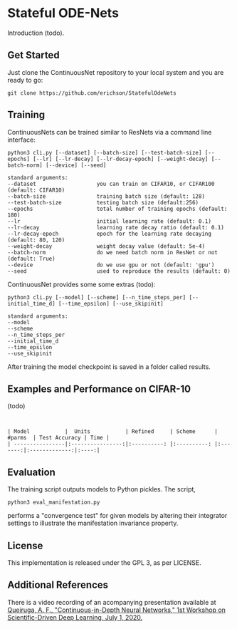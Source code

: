 # Stateful ODE-Nets

Introduction (todo).



## Get Started

Just clone the ContinuousNet repository to your local system and you are ready to go:
```
git clone https://github.com/erichson/StatefulOdeNets
```


## Training

ContinuousNets can be trained similar to ResNets via a command line interface:
```
python3 cli.py [--dataset] [--batch-size] [--test-batch-size] [--epochs] [--lr] [--lr-decay] [--lr-decay-epoch] [--weight-decay] [--batch-norm] [--device] [--seed]

standard arguments:
--dataset                   you can train on CIFAR10, or CIFAR100 (default: CIFAR10)	
--batch-size                training batch size (default: 128)
--test-batch-size           testing batch size (default:256)
--epochs                    total number of training epochs (default: 180)
--lr                        initial learning rate (default: 0.1)
--lr-decay                  learning rate decay ratio (default: 0.1)
--lr-decay-epoch            epoch for the learning rate decaying (default: 80, 120)
--weight-decay              weight decay value (default: 5e-4)
--batch-norm                do we need batch norm in ResNet or not (default: True)
--device                    do we use gpu or not (default: 'gpu')
--seed                      used to reproduce the results (default: 0)
```




ContinuousNet provides some some extras (todo):
```
python3 cli.py [--model] [--scheme] [--n_time_steps_per] [--initial_time_d] [--time_epsilon] [--use_skipinit]

standard arguments:
--model
--scheme
--n_time_steps_per
--initial_time_d
--time_epsilon
--use_skipinit
```


After training the model checkpoint is saved in a folder called results.

## Examples and Performance on CIFAR-10

(todo)

```


| Model           |  Units           | Refined     | Scheme      | #parms  | Test Accuracy | Time |
| ----------------|:----------------:|:----------: |:----------: |:-------:|:-------------:|:----:|
```

## Evaluation

The training script outputs models to Python pickles. The script,
```
python3 eval_manifestation.py
```
performs a "convergence test" for given models by altering their integrator settings to illustrate the manifestation invariance property.

## License

This implementation is released under the GPL 3, as per LICENSE.

## Additional References

There is a video recording of an acompanying presentation available at [Queiruga, A. F., "Continuous-in-Depth Neural Networks," 1st Workshop on Scientific-Driven Deep Learning, July 1, 2020.](https://www.youtube.com/watch?v=_aX3T1Smg54)

